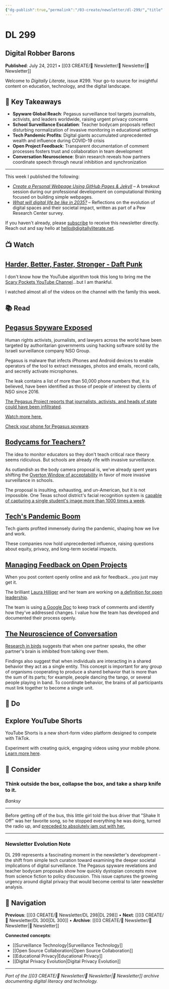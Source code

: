 ```yaml
---
{"dg-publish":true,"permalink":"/03-create/newsletter/dl-299/","title":"Digital Robber Barons","tags":["github-pages-jekyll","digital-life-2035","pegasus-spyware","teacher-bodycams","school-surveillance","feedback-management","open-projects","neuroscience-conversation","turn-taking-research"],"created":"2021-07-24","updated":"2025-07-31"}
---
```



# DL 299
## Digital Robber Barons

**Published**: July 24, 2021 • [[03 CREATE/📧 Newsletter/📧 Newsletter\|📧 Newsletter]]

Welcome to *Digitally Literate*, issue #299. Your go-to source for insightful content on education, technology, and the digital landscape.

## 🔖 Key Takeaways
- **Spyware Global Reach**: Pegasus surveillance tool targets journalists, activists, and leaders worldwide, raising urgent privacy concerns
- **School Surveillance Escalation**: Teacher bodycam proposals reflect disturbing normalization of invasive monitoring in educational settings
- **Tech Pandemic Profits**: Digital giants accumulated unprecedented wealth and influence during COVID-19 crisis
- **Open Project Feedback**: Transparent documentation of comment processes fosters trust and collaboration in team development
- **Conversation Neuroscience**: Brain research reveals how partners coordinate speech through neural inhibition and synchronization

---

This week I published the following:

- [*Create a Personal Webpage Using GitHub Pages & Jekyll*](https://wiobyrne.com/create-a-personal-webpage-using-github-pages-jekyll/) – A breakout session during our professional development on computational thinking focused on building simple webpages.
- [*What will digital life be like in 2035?*](https://wiobyrne.com/digital-life-in-2035/) – Reflections on the evolution of digital spaces and their societal impact, written as part of a Pew Research Center survey.

If you haven't already, please [subscribe](https://digitallyliterate.net/subscribe/) to receive this newsletter directly. Reach out and say hello at [hello@digitallyliterate.net](mailto:hello@digitallyliterate.net).

## 📺 Watch

## [Harder, Better, Faster, Stronger - Daft Punk](https://www.youtube.com/watch?v=RHu0ALxqUIo)

I don't know how the YouTube algorithm took this long to bring me the [Scary Pockets YouTube Channel](https://www.youtube.com/channel/UC-2JUs_G21BrJ0efehwGkUw)...but I am thankful.

I watched almost all of the videos on the channel with the family this week.

## 📚 Read

## [Pegasus Spyware Exposed](https://www.washingtonpost.com/investigations/interactive/2021/nso-spyware-pegasus-cellphones/)

Human rights activists, journalists, and lawyers across the world have been targeted by authoritarian governments using hacking software sold by the Israeli surveillance company NSO Group.

Pegasus is malware that infects iPhones and Android devices to enable operators of the tool to extract messages, photos and emails, record calls, and secretly activate microphones.

The leak contains a list of more than 50,000 phone numbers that, it is believed, have been identified as those of people of interest by clients of NSO since 2016.

[The Pegasus Project reports that journalists, activists, and heads of state could have been infiltrated](https://www.theverge.com/22589942/nso-group-pegasus-project-amnesty-investigation-journalists-activists-targeted).

[Watch more here.](https://www.youtube.com/watch?v=R0RVI7bghj8)

[Check your phone for Pegasus spyware](https://github.com/AmnestyTech/investigations/tree/master/2021-07-18_nso).

## [Bodycams for Teachers?](https://www.wired.com/story/the-absurd-proposal-to-put-bodycams-on-teachers-is-feasible/)

The idea to monitor educators so they don't teach critical race theory seems ridiculous. But schools are already rife with invasive surveillance.

As outlandish as the body camera proposal is, we've already spent years shifting the [Overton Window of acceptability](https://en.wikipedia.org/wiki/Overton_window) in favor of more invasive surveillance in schools.

The proposal is insulting, exhausting, and un-American, but it is not impossible. One Texas school district's facial recognition system is [capable of capturing a single student's image more than 1000 times a week](https://www.techdirt.com/articles/20210710/20581547149/texas-school-districts-facial-recognition-system-capable-capturing-single-students-image-more-than-1000-times-week.shtml).

## [Tech's Pandemic Boom](https://www.nytimes.com/2021-07-23/technology/silicon-valleys-pandemic-profits.html)

Tech giants profited immensely during the pandemic, shaping how we live and work.

These companies now hold unprecedented influence, raising questions about equity, privacy, and long-term societal impacts.

## [Managing Feedback on Open Projects](https://opensource.com/open-organization/21/7/manage-feedback-open-project)

When you post content openly online and ask for feedback...you just may get it.

The brilliant [Laura Hilliger](https://www.laurahilliger.com/) and her team are working on [a definition for open leadership](https://github.com/open-organization/editorial/issues/94).

The team is using [a Google Doc](https://docs.google.com/spreadsheets/d/1ETyMtoNK9MpkTOm2wUvqBBtcnf1S6wGWOUPvOYFyrx8/edit#gid=0) to keep track of comments and identify how they've addressed changes. I value how the team has developed and documented their process openly.

## [The Neuroscience of Conversation](https://www.scientificamerican.com/article/the-neuroscience-of-taking-turns-in-a-conversation/)

[Research in birds](https://www.pnas.org/content/118/23/e2018188118) suggests that when one partner speaks, the other partner's brain is inhibited from talking over them.

Findings also suggest that when individuals are interacting in a shared behavior they act as a single entity. This concept is important for any group of organisms cooperating to produce a shared behavior that is more than the sum of its parts; for example, people dancing the tango, or several people playing in band. To coordinate behavior, the brains of all participants must link together to become a single unit.

## 🔨 Do

## Explore YouTube Shorts

YouTube Shorts is a new short-form video platform designed to compete with TikTok.

Experiment with creating quick, engaging videos using your mobile phone. [Learn more here](https://blog.youtube/news-and-events/building-youtube-shorts/).

## 🤔 Consider

### Think outside the box, collapse the box, and take a sharp knife to it.

*Banksy*

---

Before getting off of the bus, this little girl told the bus driver that "Shake It Off" was her favorite song, so he stopped everything he was doing, turned the radio up, and [preceded to absolutely jam out with her.](https://www.reddit.com/r/aww/comments/op9h3u/before_getting_off_of_the_bus_this_little_girl/?context=3)

---

### Newsletter Evolution Note
DL 299 represents a fascinating moment in the newsletter's development - the shift from simple tech curation toward examining the deeper societal implications of digital surveillance. The Pegasus spyware revelations and teacher bodycam proposals show how quickly dystopian concepts move from science fiction to policy discussion. This issue captures the growing urgency around digital privacy that would become central to later newsletter analysis.

## 🔗 Navigation

**Previous**: [[03 CREATE/📧 Newsletter/DL 298\|DL 298]] • **Next**: [[03 CREATE/📧 Newsletter/DL 300\|DL 300]] • **Archive**: [[03 CREATE/📧 Newsletter/📧 Newsletter\|📧 Newsletter]]

**Connected concepts**:
- [[Surveillance Technology\|Surveillance Technology]]
- [[Open Source Collaboration\|Open Source Collaboration]]
- [[Educational Privacy\|Educational Privacy]]
- [[Digital Privacy Evolution\|Digital Privacy Evolution]]

---

*Part of the [[03 CREATE/📧 Newsletter/📧 Newsletter\|📧 Newsletter]] archive documenting digital literacy and technology.*
